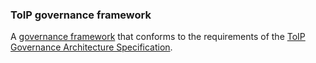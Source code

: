 ### ToIP governance framework

<p class="c8"><span>A </span><span class="c2"><a class="c3" href="#h.2x05z0r097mn">governance framework</a></span><span>&nbsp;that conforms to the requirements of the </span><span class="c2"><a class="c3" href="#h.1aa10hjxxqo3">ToIP Governance Architecture Specification</a></span><span class="c0">.</span></p>
